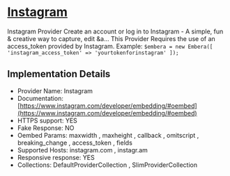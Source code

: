 # [Instagram](https://instagram.com)

Instagram Provider
Create an account or log in to Instagram - A simple, fun
&amp; creative way to capture, edit &a... This Provider
Requires the use of
an access_token provided by Instagram. Example: `$embera = new Embera([
'instagram_access_token' => 'yourtokenforinstagram' ]);`

## Implementation Details

- Provider
Name: Instagram
- Documentation: [https://www.instagram.com/developer/embedding/#oembed](https://www.instagram.com/developer/embedding/#oembed)
- HTTPS support: YES
- Fake Response: NO
- Oembed Params: maxwidth , maxheight , callback , omitscript , breaking_change , access_token , fields
- Supported Hosts: instagram.com , instagr.am
- Responsive response: YES
- Collections: DefaultProviderCollection , SlimProviderCollection


